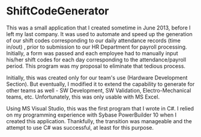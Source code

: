 # ShiftCodeGenerator
This was a small application that I created sometime in June 2013, before I left my last company. It was used to automate and speed up the generation of our shift codes corresponding to our daily attendance records (time in/out) , prior to submission to our HR Department for payroll processing. Initially, a form was passed and each employee had to manually input his/her shift codes for each day corresponding to the attendance/payroll period. This program was my proposal to eliminate that tedious process.

Initially, this was created only for our team's use (Hardware Development Section). But eventually, I modified it to extend the capability to generate for other teams as well - SW Development, SW Validation, Electro-Mechanical teams, etc. Unfortunately, this was only usable with MS Excel.

Using MS Visual Studio, this was the first program that I wrote in C#. I relied on my programming experience with Sybase PowerBuilder 10 when I created this application. Thankfully, the transition was manageable and the attempt to use C# was successful, at least for this purpose. 
